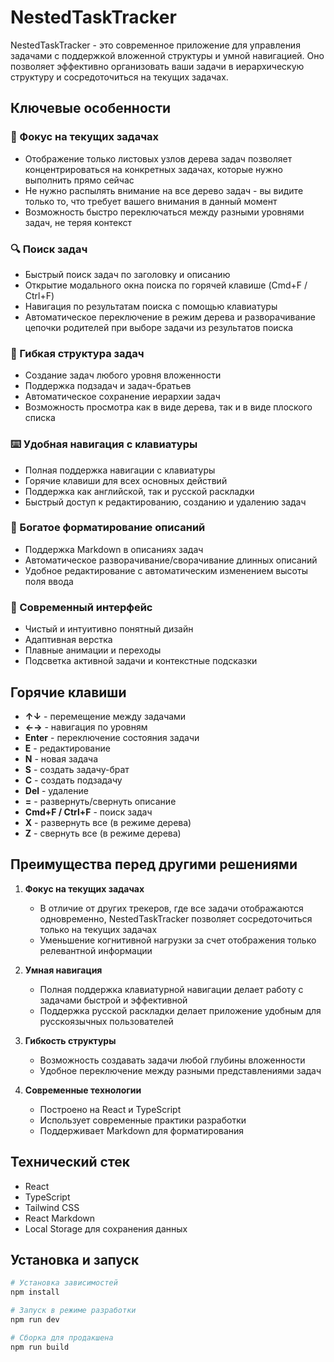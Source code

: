 # NestedTaskTracker

NestedTaskTracker - это современное приложение для управления задачами с поддержкой вложенной структуры и умной навигацией. Оно позволяет эффективно организовать ваши задачи в иерархическую структуру и сосредоточиться на текущих задачах.

## Ключевые особенности

### 🎯 Фокус на текущих задачах
- Отображение только листовых узлов дерева задач позволяет концентрироваться на конкретных задачах, которые нужно выполнить прямо сейчас
- Не нужно распылять внимание на все дерево задач - вы видите только то, что требует вашего внимания в данный момент
- Возможность быстро переключаться между разными уровнями задач, не теряя контекст

### 🔍 Поиск задач
- Быстрый поиск задач по заголовку и описанию
- Открытие модального окна поиска по горячей клавише (Cmd+F / Ctrl+F)
- Навигация по результатам поиска с помощью клавиатуры
- Автоматическое переключение в режим дерева и разворачивание цепочки родителей при выборе задачи из результатов поиска

### 🌳 Гибкая структура задач
- Создание задач любого уровня вложенности
- Поддержка подзадач и задач-братьев
- Автоматическое сохранение иерархии задач
- Возможность просмотра как в виде дерева, так и в виде плоского списка

### ⌨️ Удобная навигация с клавиатуры
- Полная поддержка навигации с клавиатуры
- Горячие клавиши для всех основных действий
- Поддержка как английской, так и русской раскладки
- Быстрый доступ к редактированию, созданию и удалению задач

### 📝 Богатое форматирование описаний
- Поддержка Markdown в описаниях задач
- Автоматическое разворачивание/сворачивание длинных описаний
- Удобное редактирование с автоматическим изменением высоты поля ввода

### 🎨 Современный интерфейс
- Чистый и интуитивно понятный дизайн
- Адаптивная верстка
- Плавные анимации и переходы
- Подсветка активной задачи и контекстные подсказки

## Горячие клавиши

- **↑↓** - перемещение между задачами
- **←→** - навигация по уровням
- **Enter** - переключение состояния задачи
- **E** - редактирование
- **N** - новая задача
- **S** - создать задачу-брат
- **C** - создать подзадачу
- **Del** - удаление
- **=** - развернуть/свернуть описание
- **Cmd+F / Ctrl+F** - поиск задач
- **X** - развернуть все (в режиме дерева)
- **Z** - свернуть все (в режиме дерева)

## Преимущества перед другими решениями

1. **Фокус на текущих задачах**
   - В отличие от других трекеров, где все задачи отображаются одновременно, NestedTaskTracker позволяет сосредоточиться только на текущих задачах
   - Уменьшение когнитивной нагрузки за счет отображения только релевантной информации

2. **Умная навигация**
   - Полная поддержка клавиатурной навигации делает работу с задачами быстрой и эффективной
   - Поддержка русской раскладки делает приложение удобным для русскоязычных пользователей

3. **Гибкость структуры**
   - Возможность создавать задачи любой глубины вложенности
   - Удобное переключение между разными представлениями задач

4. **Современные технологии**
   - Построено на React и TypeScript
   - Использует современные практики разработки
   - Поддерживает Markdown для форматирования

## Технический стек

- React
- TypeScript
- Tailwind CSS
- React Markdown
- Local Storage для сохранения данных

## Установка и запуск

```bash
# Установка зависимостей
npm install

# Запуск в режиме разработки
npm run dev

# Сборка для продакшена
npm run build
```
